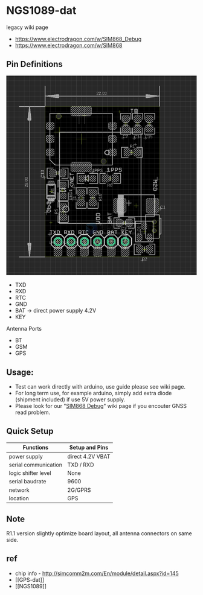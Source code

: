 
# NGS1089-dat


legacy wiki page 

- https://www.electrodragon.com/w/SIM868_Debug
- https://www.electrodragon.com/w/SIM868



## Pin Definitions 

![](2024-01-17-15-45-06.png)

- TXD
- RXD
- RTC
- GND
- BAT -> direct power supply 4.2V
- KEY

Antenna Ports 
- BT
- GSM
- GPS 

## Usage:
- Test can work directly with arduino, use guide please see wiki page.
- For long term use, for example arduino, simply add extra diode (shipment included) if use 5V power supply.
- Please look for our "[SIM868 Debug](https://www.electrodragon.com/w/SIM868_Debug)" wiki page if you encouter GNSS read problem.


## Quick Setup 

| Functions            | Setup and Pins   |
| -------------------- | ---------------- |
| power supply         | direct 4.2V VBAT |
| serial communication | TXD / RXD        |
| logic shifter level  | None             |
| serial baudrate      | 9600             |
| network              | 2G/GPRS          |
| location             | GPS              |


## Note 
R1.1 version slightly optimize board layout, all antenna connectors on same side.


## ref 

- chip info - http://simcomm2m.com/En/module/detail.aspx?id=145
- [[GPS-dat]]
- [[NGS1089]]